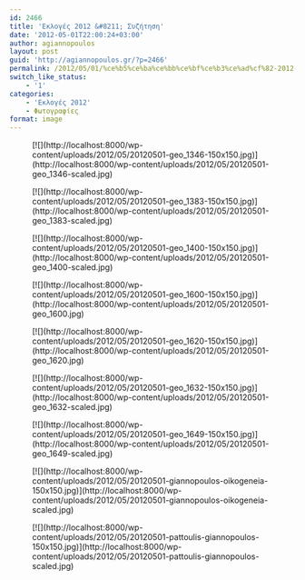 ```yaml
---
id: 2466
title: 'Εκλογές 2012 &#8211; Συζήτηση'
date: '2012-05-01T22:00:24+03:00'
author: agiannopoulos
layout: post
guid: 'http://agiannopoulos.gr/?p=2466'
permalink: /2012/05/01/%ce%b5%ce%ba%ce%bb%ce%bf%ce%b3%ce%ad%cf%82-2012-%cf%83%cf%85%ce%b6%ce%ae%cf%84%ce%b7%cf%83%ce%b7-%cf%86%cf%89%cf%84%ce%bf%ce%b3%cf%81%ce%b1%cf%86%ce%af%ce%b5%cf%82/
switch_like_status:
    - '1'
categories:
    - 'Εκλογές 2012'
    - Φωτογραφίες
format: image
---
```


<div class="gallery galleryid-2466 gallery-columns-3 gallery-size-thumbnail" id="gallery-10"><figure class="gallery-item"><div class="gallery-icon landscape"> [![](http://localhost:8000/wp-content/uploads/2012/05/20120501-geo_1346-150x150.jpg)](http://localhost:8000/wp-content/uploads/2012/05/20120501-geo_1346-scaled.jpg) </div></figure><figure class="gallery-item"><div class="gallery-icon landscape"> [![](http://localhost:8000/wp-content/uploads/2012/05/20120501-geo_1383-150x150.jpg)](http://localhost:8000/wp-content/uploads/2012/05/20120501-geo_1383-scaled.jpg) </div></figure><figure class="gallery-item"><div class="gallery-icon landscape"> [![](http://localhost:8000/wp-content/uploads/2012/05/20120501-geo_1400-150x150.jpg)](http://localhost:8000/wp-content/uploads/2012/05/20120501-geo_1400-scaled.jpg) </div></figure><figure class="gallery-item"><div class="gallery-icon landscape"> [![](http://localhost:8000/wp-content/uploads/2012/05/20120501-geo_1600-150x150.jpg)](http://localhost:8000/wp-content/uploads/2012/05/20120501-geo_1600.jpg) </div></figure><figure class="gallery-item"><div class="gallery-icon portrait"> [![](http://localhost:8000/wp-content/uploads/2012/05/20120501-geo_1620-150x150.jpg)](http://localhost:8000/wp-content/uploads/2012/05/20120501-geo_1620.jpg) </div></figure><figure class="gallery-item"><div class="gallery-icon landscape"> [![](http://localhost:8000/wp-content/uploads/2012/05/20120501-geo_1632-150x150.jpg)](http://localhost:8000/wp-content/uploads/2012/05/20120501-geo_1632-scaled.jpg) </div></figure><figure class="gallery-item"><div class="gallery-icon landscape"> [![](http://localhost:8000/wp-content/uploads/2012/05/20120501-geo_1649-150x150.jpg)](http://localhost:8000/wp-content/uploads/2012/05/20120501-geo_1649-scaled.jpg) </div></figure><figure class="gallery-item"><div class="gallery-icon landscape"> [![](http://localhost:8000/wp-content/uploads/2012/05/20120501-giannopoulos-oikogeneia-150x150.jpg)](http://localhost:8000/wp-content/uploads/2012/05/20120501-giannopoulos-oikogeneia-scaled.jpg) </div></figure><figure class="gallery-item"><div class="gallery-icon portrait"> [![](http://localhost:8000/wp-content/uploads/2012/05/20120501-pattoulis-giannopoulos-150x150.jpg)](http://localhost:8000/wp-content/uploads/2012/05/20120501-pattoulis-giannopoulos-scaled.jpg) </div></figure> </div>